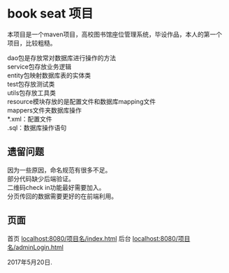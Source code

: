 ﻿# book seat 项目

本项目是一个maven项目，高校图书馆座位管理系统，毕设作品，本人的第一个项目，比较粗糙。

dao包是存放常对数据库进行操作的方法<br>
service包存放业务逻辑<br>
entity包映射数据库表的实体类<br>
test包存放测试类<br>
utils包存放工具类<br>
resource模块存放的是配置文件和数据库mapping文件<br>
mappers文件夹数据库操作<br>
*.xml：配置文件<br>
.sql：数据库操作语句

## 遗留问题 

因为一些原因，命名规范有很多不足。<br>
部分代码缺少后端验证。<br>
二维码check in功能最好需要加入。<br>
分页传回的数据需要更好的在前端利用。

## 页面

首页  [localhost:8080/项目名/index.html](http://localhost:8080/项目名/index.html)           后台  [localhost:8080/项目名/adminLogin.html](http://localhost:8080/项目名/adminLogin.html)

2017年5月20日.
